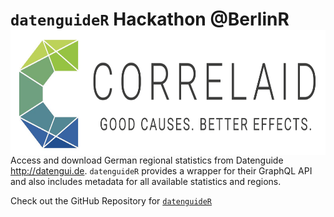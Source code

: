
# `datenguideR` Hackathon @BerlinR <img src='images/correlaid_logo.png' align="right" height="200" />



Access and download German regional statistics from Datenguide <http://datengui.de>. `datenguideR` provides a wrapper for their GraphQL API and also includes metadata for all available statistics and regions.

Check out the GitHub Repository for [`datenguideR`](https://github.com/CorrelAid/datenguideR)